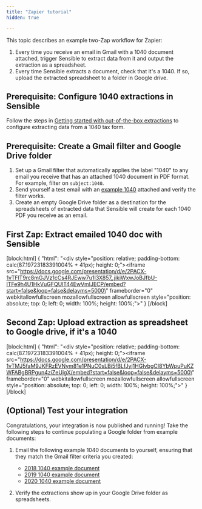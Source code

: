 ```yaml
---
title: "Zapier tutorial"
hidden: true

---
```


This topic describes an example two-Zap workflow for Zapier:

1. Every time you receive an email in Gmail with a 1040 document attached, trigger Sensible to extract data from it and output the extraction as a spreadsheet.
2. Every time Sensible extracts a document, check that it's a 1040. If so, upload the extracted spreadsheet to a folder in Google drive.

Prerequisite: Configure 1040 extractions in Sensible
----

Follow the steps in [Getting started with out-of-the-box extractions](doc:excel-quickstart) to configure extracting data from a 1040 tax form. 

Prerequisite: Create a Gmail filter and Google Drive folder
----

1. Set up a Gmail filter that automatically applies the label "1040" to any email you receive that has an attached 1040 document in PDF format. For example, filter on `subject:1040`. 
2. Send yourself a test email with an [example 1040](https://github.com/sensible-hq/sensible-configuration-library/raw/main/tax_forms/1040/2021/1040_2021_sample.pdf)  attached and verify the filter works.
3. Create an empty Google Drive folder as a destination for the spreadsheets of extracted data that Sensible will create for each 1040 PDF you receive as an email.

First Zap: Extract emailed 1040 doc with Sensible
---



[block:html]
{
  "html": "<div style=\"position: relative; padding-bottom: calc(87.19723183391004% + 41px); height: 0;\"><iframe src=\"https://docs.google.com/presentation/d/e/2PACX-1vTFlT9rc8mGJVz1cCs4RJEww7u1I3X857_jikiWxwJoBJfbU-ITFe9h4U1HkVuGFQUlT44EwVmlJECP/embed?start=false&loop=false&delayms=5000\" frameborder=\"0\" webkitallowfullscreen mozallowfullscreen allowfullscreen style=\"position: absolute; top: 0; left: 0; width: 100%; height: 100%;\"></iframe></div>"
}
[/block]

Second Zap: Upload extraction as spreadsheet to Google drive, if it's a 1040
---



[block:html]
{
  "html": "<div style=\"position: relative; padding-bottom: calc(87.19723183391004% + 41px); height: 0;\"><iframe src=\"https://docs.google.com/presentation/d/e/2PACX-1vTMJ5faM9JKFRzEVNym81e1PNuC0sLBi5fBLfJyj1HGIvbgCI8YbWpuPuKZWFABgBRPgun4ziZeUigX/embed?start=false&loop=false&delayms=5000\" frameborder=\"0\" webkitallowfullscreen mozallowfullscreen allowfullscreen style=\"position: absolute; top: 0; left: 0; width: 100%; height: 100%;\"></iframe></div>"
}
[/block]



(Optional) Test your integration
---

Congratulations, your integration is now published and running! Take the following steps to continue populating a Google folder from example documents:

1. Email the following example 1040 documents to yourself, ensuring that they match the Gmail filter criteria you created:
   - [2018 1040 example document](https://github.com/sensible-hq/sensible-configuration-library/tree/main/tax_forms/1040/2018)
   - [2019 1040 example document](https://github.com/sensible-hq/sensible-configuration-library/tree/main/tax_forms/1040/2019)
   - [2020 1040 example document](https://github.com/sensible-hq/sensible-configuration-library/tree/main/tax_forms/1040/2020)

2. Verify the extractions show up in your Google Drive folder as spreadsheets.




